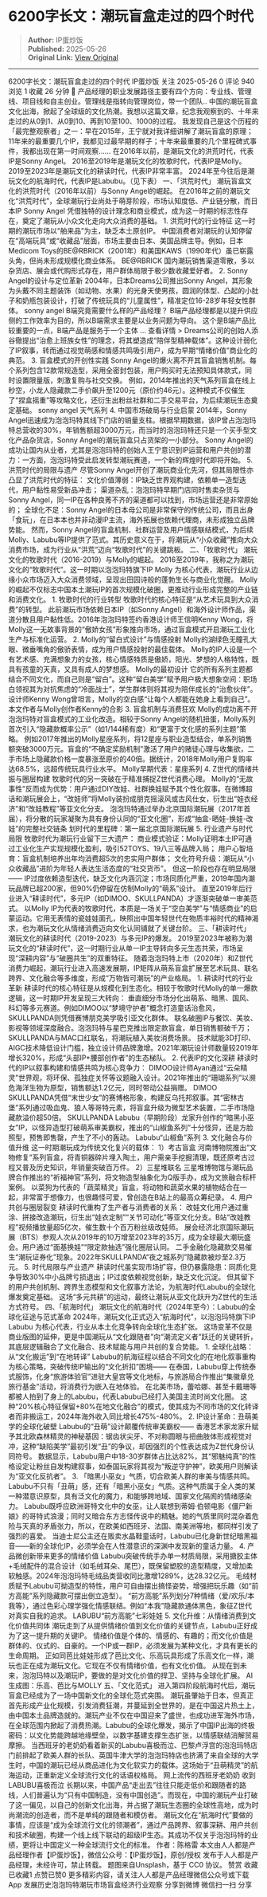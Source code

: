 # 6200字长文：潮玩盲盒走过的四个时代

> **Author:** IP蛋炒饭  
> **Published:** 2025-05-26  
> **Original Link:** [View Original](https://www.woshipm.com/marketing/6221360.html)

---

6200字长文：潮玩盲盒走过的四个时代 IP蛋炒饭 关注 2025-05-26 0 评论 940 浏览 1 收藏 26 分钟 🔗 产品经理的职业发展路径主要有四个方向：专业线、管理线、项目线和自主创业。管理线是指转向管理岗位，带一个团队.. 中国的潮玩盲盒文化出海，掀起了全球级的文化热潮。我想以这篇文章，纪念我观察到的、十年来走过的从0到1、从0到10、再到10至100、1000的过程。 我发现自己是这个历程的「最完整观察者」之一：早在2015年，王宁就对我详细讲解了潮玩盲盒的原理；11年来的最重要几个IP，我都见过最早期的样子；十年来最重要的几个里程碑式事件，我都出现在第一时间观察…… 在2016年以前，是潮玩文化的洪荒时代，代表IP是Sonny Angel。 2016至2019年是潮玩文化的牧歌时代，代表IP是Molly。 2019至2023年是潮玩文化的耕读时代，代表IP非常丰富。 2024年至今往后是潮玩文化的航海时代，代表IP是Labubu。（见下表） 一、「洪荒时代」 潮玩盲盒文化的洪荒时代（2016年以前）与Sonny Angel的崛起。 在2016年之前的潮玩文化“洪荒时代”，全球潮玩行业尚处于萌芽阶段，市场认知度低、产业链分散，而日本IP Sonny Angel 凭借独特的设计理念和商业模式，成为这一时期的标志性存在，奠定了潮玩从小众文化走向大众消费的基础。 1. 洪荒时代的行业特征 这一时期的潮玩市场以“舶来品”为主，缺乏本土原创IP。 中国消费者对潮玩的认知停留在“高端玩具”或“收藏品”层面，市场主要由日本、美国品牌主导。例如，日本Medicom Toys的BE@RBRICK（2001年）和美国KAWS（1990年代）虽已崭露头角，但尚未形成规模化商业体系。 BE@RBRICK 国内潮玩销售渠道零散，多以杂货店、展会或代购形式存在，用户群体局限于极少数收藏爱好者。 2. Sonny Angel的设计与定位革新 2004年，日本Dreams公司推出Sonny Angel，其形象为头戴不同主题装饰（如动物、水果）的光身天使男孩，圆润的体型、凸起的小肚子和奶瓶包装设计，打破了传统玩具的“儿童属性”，精准定位16-28岁年轻女性群体。 sonny angel B端究竟需要什么样的产品经理？ B端产品经理都是以提升供应侧的工作效率为目的，所以B端需求主要是以业务问题为导向。 这个是B端产品比较重要的一点，B端产品是服务于一个主体 ... 查看详情 > Dreams公司的创始人添谷徹提出“治愈上班族女性”的理念，将其塑造成“陪伴型精神载体”。这种设计弱化了IP叙事，转而通过视觉萌感和情感共鸣吸引用户，成为早期“情绪价值”商业化的典范。 3. 盲盒模式的开创性实践 Sonny Angel的爆火离不开其盲盒销售机制。每个系列包含12款常规造型，采用全密封包装，用户购买时无法预知具体款式，同时设置限量版，刺激复购与社交交换。 例如，2014年推出的天气系列盲盒在线上秒空，小龙人隐藏款二手价飙升至1200元（原价约46元）。这种模式不仅催生了“捏盒摇重”等攻略文化，还衍生出粉丝社群和二手交易平台，为后续潮玩生态奠定基础。 sonny angel 天气系列 4. 中国市场破局与行业启蒙 2014年，Sonny Angel迅速成为泡泡玛特其线下门店的销量支柱。根据早期数据，该IP曾占泡泡玛特总营收的30%，年销售额超3000万元，而当时的泡泡玛特还只是一个买手型文化产品杂货店，Sonny Angel的潮玩盲盒只占货架的一小部分。 Sonny Angel的成功让国内从业者，尤其是泡泡玛特的创始人王宁意识到IP运营和用户共创的潜力：一方面，泡泡玛特受此启发转型潮玩赛道，一个新的辉煌时代即将开始。 5. 洪荒时代的局限与遗产 尽管Sonny Angel开创了潮玩商业化先河，但其局限性亦凸显了洪荒时代的特征： 文化价值薄弱：IP缺乏世界观构建，依赖单一造型迭代，用户黏性易受新品冲击； 渠道杂乱：泡泡玛特早期门店同时售卖杂货与Sonny Angel，同一IP在各种良莠不齐的渠道都可以找到，市场运营还是非常原始的； 全球化不足：Sonny Angel的日本母公司是非常保守的传统公司，而且出身「食玩」，在日本本也并非动漫IP主流，海外拓展也依赖代理商，未形成独立品牌势能。 然而，Sonny Angel的盲盒机制、社群运营及用户情感联结模式，为后续Molly、Labubu等IP提供了范式。其历史意义在于，将潮玩从“小众收藏”推向大众消费市场，成为行业从“洪荒”迈向“牧歌时代”的关键跳板。 二、「牧歌时代」 潮玩文化的牧歌时代（2016-2019）与Molly的崛起。 2016至2019年，我称之为潮玩文化的“牧歌时代”。这一时期以泡泡玛特旗下IP Molly 为核心代表，潮玩行业从边缘小众市场迈入大众消费领域，呈现出田园诗般的蓬勃生长与商业化觉醒。 Molly的崛起不仅标志中国本土潮玩IP的首次规模化破圈，更推动行业形成完整的产业链和消费文化。 1. 牧歌时代的行业转型 牧歌时代的核心特征是“从艺术玩具到大众消费”的转型。 此前潮玩市场依赖日本IP（如Sonny Angel）和海外设计师作品，渠道分散且用户黏性低。2016年泡泡玛特签约香港设计师王信明Kenny Wong，将Molly这一无故事背景的“傲娇女孩”形象推向市场，通过盲盒模式开启潮玩工业化生产与标准化运营。 2. Molly的“留白式设计”与情感投射 Molly的湖绿色无瞳孔大眼、微垂嘴角的傲骄表情，成为用户情感投射的最佳载体。 Molly的IP人设是一个有艺术感、充满想象力的女孩，核心情感特质是傲娇，阳光、梦想的人格特性，既具有孩童的天真，又具有成人的梦想感。 Molly的最初设计 它的所有系列主题都结合不同文化，而自己则是“留白”。这种“留白美学”赋予用户极大想象空间：职场白领视其为对抗焦虑的“冷面战士”，学生群体则将其视为陪伴成长的“治愈伙伴”。设计师Kenny Wong曾坦言，Molly的空白感“让每个人都能在她身上看到自己”。 本文作者与Molly创作者Kenny的合影 3. 盲盒机制与消费狂欢 Molly的成功离不开泡泡玛特对盲盒模式的工业化改造。相较于Sonny Angel的随机扭蛋，Molly系列首次引入“隐藏款概率公示”（如1/144稀有度）和“更富于文化感的系列主题”策略。 例如2017年推出的Molly星座系列，将12星座与职业造型结合，单系列销售额突破3000万元。盲盒的“不确定奖励机制”激活了用户的赌徒心理与收集欲，二手市场上隐藏款价格一度暴涨至原价的40倍。据统计，2018年Molly用户复购率达68.5%，远超传统玩具行业水平。 Molly早期代表：星座系列 4. Z世代的情绪共振与圈层构建 牧歌时代的另一突破在于精准捕捉Z世代消费心理。 Molly的“无故事性”反而成为优势：用户通过DIY改娃、社群换娃赋予其个性化叙事。在微博超话和潮玩展会上，“改娃师”将Molly装扮成朋克摇滚风或古风仕女，衍生出“娃衣经济”和“改娃教程”等亚文化分支。 泡泡玛特通过举办北京国际潮玩展（2017年首届），将分散的玩家凝聚为具有身份认同的“亚文化圈”，形成“抽盒-晒娃-换娃-改娃”的完整社交链条 划时代的里程碑：第一届北京国际潮玩展 5. 行业遗产与时代局限 牧歌时代为潮玩行业留下三大遗产： 商业模式验证：Molly证明本土IP可通过工业化生产实现规模化盈利，吸引52TOYS、19八三等品牌入局； 用户心智培育：盲盒机制培养出年均消费超5次的忠实用户群体； 文化符号升级：潮玩从“小众收藏品”进阶为年轻人表达生活态度的“社交货币”。 但这一阶段也存在明显局限—— IP过度依赖造型迭代，缺乏文化内涵沉淀；市场同质化严重，2019年国内潮玩品牌已超200家，但90%仍停留在仿制Molly的“萌系”设计。 直至2019年后行业进入“耕读时代”，多元IP（如DIMOO、SKULLPANDA）才逐渐突破单一审美范式。 以Molly IP为代表的牧歌时代，本质是一场关于“空白美学”与“情感商业”的启蒙运动。它用无表情的瓷娃娃面孔，映照出中国年轻世代在物质丰裕时代的精神渴求，也为潮玩文化从情绪消费迈向文化认同铺就了关键台阶。 三、「耕读时代」 潮玩文化的耕读时代（2019-2023）与多元IP的爆发。 2019至2023年被称为潮玩文化的“耕读时代”，这一时期行业从单一IP主导转向多元生态共荣，市场呈现“深耕内容”与“破圈共生”的双重特征。 随着泡泡玛特上市（2020年）和Z世代消费力崛起，潮玩行业进入高速发展期，IP矩阵从萌系盲盒扩展至艺术玩具、联名跨界、文化融合等多维度，形成“万物皆可潮玩”的产业格局。 1. 耕读时代的行业革新 耕读时代的核心特征是从规模化到生态化。相较于牧歌时代Molly的单一爆款逻辑，这一时期IP开发呈现三大转向： 垂直细分市场分化出萌系、暗黑、国风、科幻等多元赛道。例如DIMOO以“梦境守护者”概念打造童话治愈风，SKULLPANDA则凭借赛博朋克美学吸引亚文化群体。 联名破圈IP与餐饮、美妆、影视等领域深度融合。泡泡玛特与星巴克推出限定款盲盒，单日销售额破千万；SKULLPANDA与MAC口红联名，将潮玩植入美妆消费场景。 技术赋能3D打印、AIGC技术降低设计门槛，独立设计师品牌激增。2021年潮玩设计师数量较2019年增长320%，形成“头部IP+腰部创作者”的生态梯队。 2. 代表IP的文化深耕 耕读时代的IP以叙事构建和情感共鸣为核心竞争力： DIMOO设计师Ayan通过“云朵精灵”世界观，将环保、孤独症关怀等议题融入设计。2021年推出的“珊瑚系列”以濒危海洋生物为原型，销售额达1.2亿元，同时带动公益捐赠。 DIMOO SKULLPANDA凭借“末世少女”的赛博格形象，构建反乌托邦叙事。其“密林古堡”系列通过吸血鬼、狼人等哥特元素，将盲盒升级为微型艺术装置，二手市场隐藏款溢价超50倍。 SKULLPANDA Labubu（早期阶段）龙家升创作的“暗黑小巫女”IP，以怪异造型打破萌系审美霸权，推出的“山椒鱼系列”十分怪异，还是方脸照型，预售即售罄，产生了不小的轰动。 Labubu“山椒鱼”系列 3. 文化融合与价值升维 这一时期潮玩成为传统文化复兴的载体： 1）考古盲盒 河南博物院推出“文物修复”系列盲盒，将青铜器碎片埋入陶土，用户需亲手挖掘清理，既还原考古过程又普及历史知识，年销量突破百万件。 2）三星堆联名 三星堆博物馆与潮玩品牌合作推出的“祈福神官”系列，将文物造型抽象化为Q版手办，成为文旅融合标杆案例。 以菜狗为代表的「蔬菜精灵」盲盒，将动物和蔬菜水果的植物结合在一起，非常富于想像力，也很趣怪可爱，曾创造在B站上的最高众筹纪录。 4. 用户共创与圈层裂变 耕读时代重构了生产者与消费者的关系： 改娃文化用户通过重涂、拼接改造潮玩，衍生出“娃衣定制”“关节可动化”等亚文化分支。B站“改娃教程”视频播放量超5亿次，催生数十个百万粉丝级改娃师。 展会经济北京国际潮玩展（BTS）参观人次从2019年的10万增至2023年的35万，成为全球最大潮玩盛会。用户通过“面基换娃”“限定款抽选”强化圈层认同。 二手金融化隐藏款交易催生“潮玩证券化”现象。2022年SKULLPANDA“夜之城系列”隐藏款被炒至2.3万元。 5. 时代局限与产业遗产 耕读时代虽实现市场扩容，但仍暴露隐患：同质化竞争导致30%中小品牌亏损退出；IP过度依赖视觉创新，缺乏文化沉淀。 但其留下的用户共创机制、跨界生态模型和文化叙事方法论，为航海时代Labubu的全球化爆发奠定基础。 这场“多元共耕”的运动，最终让潮玩从亚文化跃升为Z世代的生活方式符号。 四、「航海时代」 潮玩文化的航海时代（2024年至今）：Labubu的全球化征途与范式革命 2024年，潮玩文化正式迈入“航海时代”，以泡泡玛特旗下IP Labubu 为核心代表，行业从本土化竞争转向全球化生态扩张。 这场变革不仅是商业版图的延伸，更是中国潮玩从“文化跟随者”向“潮流定义者”跃迁的关键转折，其底层逻辑融合了文化融合、技术赋能与用户共创的复合势能。 1. 全球化战略：从“文化搬运”到“在地转译” Labubu的航海征程以结合不同文化的在地化叙事重构为核心策略，突破传统IP输出的“文化折扣”困境—— 在泰国，Labubu穿上传统泰式服饰，化身“旅游体验官”进驻大皇宫等文化地标，与旅游局合作推出“集徽章兑旅行基金”活动，将消费行为嵌入在地体验。 在北美市场，蕾哈娜、甚至卡戴珊等都被人拍到了身上的Labubu，代表Labubu已经打入美国主流时尚文化圈。 这种“20%核心特征保留+80%在地文化融合”的模式，使其成为不同市场的文化转译者而非搬运工，2024年海外收入同比增长475%-480%。 2. IP设计革命：丑萌美学的全球化破壁 Labubu的“丑萌”设计颠覆传统审美霸权—— 香港艺术家龙家升赋予其北欧森林精灵的神秘基因：锯齿状尖牙、不对称圆眼与扭曲肢体形成视觉对冲，这种“缺陷美学”最初引发“丑”的争议，却因强烈的个性表达成为Z世代身份认同符号。 数据显示，Labubu用户中18-30岁群体占比达82%，其“邪魅纯真”的性格设定让粉丝自发构建叙事，如泰国玩家将其视为“叛逆守护神”，欧美用户则解读为“亚文化反抗者”。 3. 「暗黑小巫女」气质，切合欧美人群的审美与情感共鸣。 Labubu不只有「丑萌」感，还有「暗黑小巫女」气质。这种气质属于全人类的某一种潜意识原型，具有泛文化的魔力，和能够跨地域、国家文化隔阂的情绪感染力。 Labubu既呼应欧洲哥特文化中的女巫，让人联想到蒂姆·伯顿电影《僵尸新娘》的哥特式浪漫；同时又暗合东方志怪传说中的精魅。她的气质里同时混杂着危险与天真的矛盾张力，所以，在欧美如西班牙、法国、南美洲等地，都同样引发了强烈的喜爱。 当迪士尼公主还在贩卖水晶鞋童话时，Labubu已化身新世纪暗黑福音——新的全球化IP，必须学会在人性潜意识的深渊中发现新的童话力量。 4. 产品微创新带来更多的情绪价值 Labubu突破传统手办单一材质局限，采用搪胶主体+毛绒配件的混合设计（如毛绒耳朵、尾巴），既保留塑胶的造型精度，又增加柔软触感。2024年泡泡玛特毛绒品类营收同比激增1289%，达28.32亿元。 毛绒材质赋予Labubu可拗造型的特性，用户可自由摆出搞怪姿势，增强把玩乐趣（如“前方高能”系列隐藏款可摆出倒立造型）。 “前方高能”系列划分7种情绪（爱/欢乐/本我等），通过色彩心理学强化情感联结。例如“本我”隐藏款通体黑色，象征Z世代对真实自我的追求。 LABUBU“前方高能”七彩娃娃 5. 文化升维：从情绪消费到文化价值共同体 潮玩走到了从提供情绪价值到文化价值的关键节点，Labubu正好成为了这一提升期的关键IP。 情绪价值是个体的、情感的、有趣的；而文化价值是群体的、仪式的、自豪的。一个IP或一群IP，必须发展为某种文化，才具有更长的生命周期。 正如同芭比娃娃形成了芭比文化、乐高玩具形成了乐高文化一样，潮玩也正在成为潮玩文化。它现在不仅有情绪价值，也有文化价值。 从现在到未来，泡泡玛特以及潮玩IP，要做的是对文化价值的捍卫、坚持与全球化扩展。 AI生成图：乐高、芭比与MOLLY 五、「文化范式」 进入第四阶段航海时代后，潮玩盲盒已经成为了一场中国新文化的全球化范式突围。 潮玩虽肇始于日本，但真正首先形成产业化规模，引发消费狂潮，并蔓延到全世界的，是在中国这片热土上，由中国本土品牌造就的。潮玩产业不仅在中国迎来了盛世，也成功进军海外市场，在全球范围内掀起了消费热潮。Labubu的全球化爆发，揭示了中国IP出海的终极密码：以文化势能跨越地缘壁垒，以数字基建支撑生态扩张，以情感联结消解贸易摩擦。 当西班牙的老奶奶看着新买的Labubu喜极而泣、巴黎卢浮宫的泡泡玛特店门前排起了欧美人群的长队、英国牛津大学的泡泡玛特店也挤满了来自全球的大学生时，中国的潮玩已经从商品进化为文化软实力的载体。这场始于“丑萌精灵”的航海运动，正重新定义全球流行文化的话语权格局。 网上流传的西班牙老奶奶 收到LABUBU喜极而泣 长期以来，中国产品“走出去”往往只能走低价和跟随者的路线，人们普遍认为“只有中国制造，没有中国创造”。而现在，中国的潮玩产业打破了这一偏见，以自己的创新文化出海，并占据了潮玩生态圈的全球性高地，成为时尚潮流的创造者，而不是单纯的跟随者和模仿者。 潮玩文化在“航海时代”要做的事情，应该是“成为全球流行文化的领潮者”，通过产品跨界、叙事深耕、用户共创和技术破圈，构建一个线上线下联动的超级IP生态。其成功不仅关乎泡泡玛特的业绩，更将让中国定义一种全球流行文化的标准。 作者：陈格雷 本文由人人都是产品经理作者【IP蛋炒饭】，微信公众号：【IP蛋炒饭】，原创/授权 发布于人人都是产品经理，未经许可，禁止转载。 题图来自Unsplash，基于 CC0 协议。 赞赏 收藏已收藏1 点赞已赞0 更多精彩内容，请关注人人都是产品经理微信公众号或下载App 发展历史泡泡玛特潮玩市场盲盒经济行业观察 分享到微博 微信扫一扫 分享